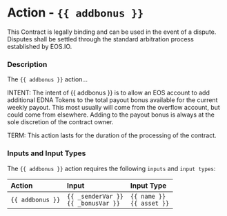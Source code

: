 # Action - `{{ addbonus }}`

This Contract is legally binding and can be used in the event of a dispute. Disputes shall be settled through the standard arbitration process established by EOS.IO.

### Description

The `{{ addbonus }}` action... 

INTENT: The intent of {{ addbonus }} is to allow an EOS account to add additional EDNA Tokens to the total payout bonus available for the current weekly payout. This most usually will come from the overflow account, but could come from elsewhere. Adding to the payout bonus is always at the sole discretion of the contract owner.    

TERM: This action lasts for the duration of the processing of the contract.

### Inputs and Input Types

The `{{ addbonus }}` action requires the following `inputs` and `input types`:

| Action | Input | Input Type |
|:--|:--|:--|
| `{{ addbonus }}` | `{{ _senderVar }}`<br/>`{{ _bonusVar }}` | `{{ name }}`<br/>`{{ asset }}` |
